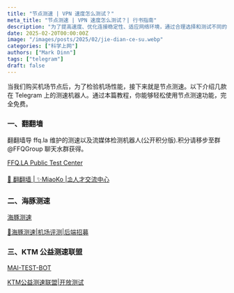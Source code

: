 ```yaml
---
title: "节点测速 | VPN 速度怎么测试？"
meta_title: "节点测速 | VPN 速度怎么测试？| 行书指南"
description: "为了提高速度、优化连接稳定性、适应网络环境，通过合理选择和测试不同的节点，用户可以更有效地评估 VPN 性能，确保网络体验达到最佳状态。本篇文章将介绍如何使用 Telegram 机器人进行节点测速、怎么测试节点网速、怎么测试节点速度。"
date: 2025-02-20T00:00:00Z
image: "/images/posts/2025/02/jie-dian-ce-su.webp"
categories: ["科学上网"]
authors: ["Mark Dinn"]
tags: ["telegram"]
draft: false
---
```


当我们购买机场节点后，为了检验机场性能，接下来就是节点测速。以下介绍几款在 Telegram 上的测速机器人。通过本篇教程，你能够轻松使用节点测速功能，完全免费。

<!-- 节点测速、怎么测试节点网速、怎么测试节点速度。 -->

### 一、翻翻墙

翻翻墙导  ffq.la 维护的测速以及流媒体检测机器人(公开积分版).积分请移步至群 @FFQGroup 聊天水群获得。

[FFQ.LA Public Test Center](https://t.me/FFQPublicBot)

[🛫 翻翻墙 | ✨MiaoKo |⛱人才交流中心](https://t.me/FFQGroup)

### 二、海豚测速

[海豚测速](https://t.me/gagacesu_bot)

[🐬海豚测速|机场评测|后端招募](https://t.me/haitunspeed)

### 三、KTM 公益测速联盟

[MAI-TEST-BOT](https://t.me/MAISpeed_bot)

[KTM公益测速联盟|开放测试](https://t.me/ktmspeed)

